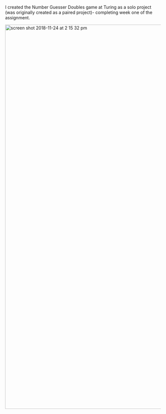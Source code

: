 I created the Number Guesser Doubles game at Turing as a solo project (was originally created as a paired project)- completing week one of the assignment.

<img width="1240" alt="screen shot 2018-11-24 at 2 15 32 pm" src="https://user-images.githubusercontent.com/40863560/48973070-6926a880-eff4-11e8-940a-62cf50d0633e.png">

